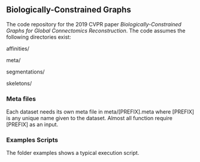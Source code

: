 ## Biologically-Constrained Graphs

The code repository for the 2019 CVPR paper *Biologically-Constrained Graphs for Global Connectomics Reconstruction*. The code assumes the following directories exist:

affinities/

meta/

segmentations/

skeletons/

### Meta files

Each dataset needs its own meta file in meta/[PREFIX].meta where [PREFIX] is any unique name given to the dataset. Almost all function require [PREFIX] as an input. 

### Examples Scripts

The folder examples shows a typical execution script. 
